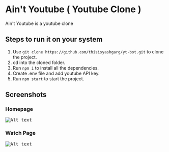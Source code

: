 # Ain't Youtube ( Youtube Clone )

Ain't Youtube is a youtube clone

## Steps to run it on your system

1. Use `git clone https://github.com/thisisyashgarg/yt-bot.git` to clone the project.
2. cd into the cloned folder.
3. Run `npm i` to install all the dependencies.
4. Create .env file and add youtube API key.
4. Run `npm start` to start the project.

## Screenshots

### Homepage
<kbd>![Alt text](https://res.cloudinary.com/dwwtffefs/image/upload/v1680374548/youtube-clone/Screenshot_Capture_-_2023-03-17_-_23-14-12_qf9qqa.png)</kbd>

### Watch Page
<kbd>![Alt text](https://res.cloudinary.com/dwwtffefs/image/upload/v1680374550/youtube-clone/Screenshot_Capture_-_2023-03-17_-_23-14-41_jqa6fd.png)</kbd>
